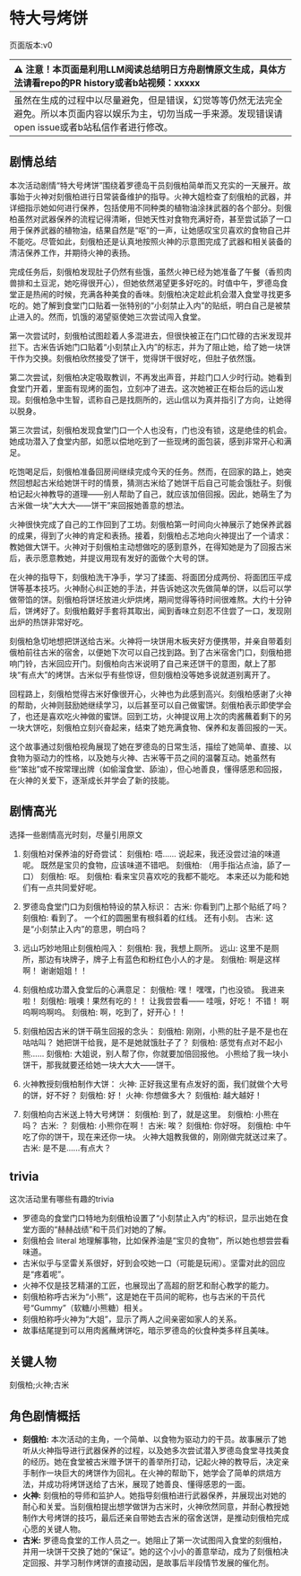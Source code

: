 # 特大号烤饼
页面版本:v0
 

| :warning: 注意！本页面是利用LLM阅读总结明日方舟剧情原文生成，具体方法请看repo的PR history或者b站视频：xxxxx           |
|:----------------------------|
| 虽然在生成的过程中以尽量避免，但是错误，幻觉等等仍然无法完全避免。所以本页面内容以娱乐为主，切勿当成一手来源。发现错误请open issue或者b站私信作者进行修改。|



## 剧情总结
本次活动剧情“特大号烤饼”围绕着罗德岛干员刻俄柏简单而又充实的一天展开。故事始于火神对刻俄柏进行日常装备维护的指导。火神大姐检查了刻俄柏的武器，并详细指示她如何进行保养，包括使用不同种类的植物油涂抹武器的各个部分。刻俄柏虽然对武器保养的流程记得清晰，但她天性对食物充满好奇，甚至尝试舔了一口用于保养武器的植物油，结果自然是“呕”的一声，让她感叹宝贝喜欢的食物自己并不能吃。尽管如此，刻俄柏还是认真地按照火神的示意图完成了武器和相关装备的清洁保养工作，并期待火神的表扬。

完成任务后，刻俄柏发现肚子仍然有些饿，虽然火神已经为她准备了午餐（香煎肉兽排和土豆泥，她吃得很开心），但她依然渴望更多好吃的。时值中午，罗德岛食堂正是热闹的时候，充满各种美食的香味。刻俄柏决定趁此机会潜入食堂寻找更多吃的。她了解到食堂门口贴着一张特别的“小刻禁止入内”的贴纸，明白自己是被禁止进入的。然而，饥饿的渴望驱使她三次尝试闯入食堂。

第一次尝试时，刻俄柏试图趁着人多混进去，但很快被正在门口忙碌的古米发现并拦下。古米告诉她门口贴着“小刻禁止入内”的标志，并为了阻止她，给了她一块饼干作为交换。刻俄柏欣然接受了饼干，觉得饼干很好吃，但肚子依然饿。

第二次尝试，刻俄柏决定吸取教训，不再发出声音，并趁门口人少时行动。她看到食堂门开着，里面有现烤的面包，立刻冲了进去。这次她被正在柜台后的远山发现。刻俄柏急中生智，谎称自己是找厕所的，远山信以为真并指引了方向，让她得以脱身。

第三次尝试，刻俄柏发现食堂门口一个人也没有，门也没有锁，这是绝佳的机会。她成功潜入了食堂内部，如愿以偿地吃到了一些现烤的面包装，感到非常开心和满足。

吃饱喝足后，刻俄柏准备回房间继续完成今天的任务。然而，在回家的路上，她突然回想起古米给她饼干时的情景，猜测古米给了她饼干后自己可能会饿肚子。刻俄柏记起火神教导的道理——别人帮助了自己，就应该加倍回报。因此，她萌生了为古米做一块“大大大——饼干”来回报她善意的想法。

火神很快完成了自己的工作回到了工坊。刻俄柏第一时间向火神展示了她保养武器的成果，得到了火神的肯定和表扬。接着，刻俄柏忐忑地向火神提出了一个请求：教她做大饼干。火神对于刻俄柏主动想做吃的感到意外，在得知她是为了回报古米后，表示愿意教她，并提议用现有发好的面做个大号的饼。

在火神的指导下，刻俄柏洗干净手，学习了揉面、将面团分成两份、将面团压平成饼等基本技巧。火神耐心纠正她的手法，并告诉她这次先做简单的饼，以后可以学做带馅的饼。刻俄柏将饼坯放进火炉烘烤，期间觉得等待时间很难熬。大约十分钟后，饼烤好了。刻俄柏戴好手套将其取出，闻到香味立刻忍不住尝了一口，发现刚出炉的热饼非常好吃。

刻俄柏急切地想把饼送给古米。火神将一块饼用木板夹好方便携带，并亲自带着刻俄柏前往古米的宿舍，以便她下次可以自己找到路。到了古米宿舍门口，刻俄柏摁响门铃，古米回应开门。刻俄柏向古米说明了自己来还饼干的意图，献上了那块“有点大”的烤饼。古米似乎有些惊讶，但刻俄柏没等她多说就道别离开了。

回程路上，刻俄柏觉得古米好像很开心，火神也为此感到高兴。刻俄柏感谢了火神的帮助，火神则鼓励她继续学习，以后甚至可以自己做蜜饼。刻俄柏表示即使学会了，也还是喜欢吃火神做的蜜饼。回到工坊，火神提议用上次的肉酱蘸着剩下的另一块大饼吃，刻俄柏立刻兴奋起来，结束了她充满食物、保养和友善回报的一天。

这个故事通过刻俄柏视角展现了她在罗德岛的日常生活，描绘了她简单、直接、以食物为驱动力的性格，以及她与火神、古米等干员之间的温馨互动。她虽然有些“笨拙”或不按常理出牌（如偷溜食堂、舔油），但心地善良，懂得感恩和回报，在火神的关爱下，逐渐成长并学会了新的技能。
## 剧情高光
选择一些剧情高光时刻，尽量引用原文

1.  刻俄柏对保养油的好奇尝试：
    刻俄柏: 唔...... 说起来，我还没尝过油的味道呢。 既然是宝贝的食物，应该味道不错吧。
    刻俄柏: （用手指沾点油，舔了一口）
    刻俄柏: 呕。
    刻俄柏: 看来宝贝喜欢吃的我都不能吃。 本来还以为能和她们有一点共同爱好呢。

2.  罗德岛食堂门口为刻俄柏特设的禁入标识：
    古米: 你看到门上那个贴纸了吗？
    刻俄柏: 看到了。 一个红的圆圈里有根斜着的红线。 还有小刻。
    古米: 这是“小刻禁止入内”的意思，明白吗？

3.  远山巧妙地阻止刻俄柏闯入：
    刻俄柏: 我，我想上厕所。
    远山: 这里不是厕所，那边有块牌子，牌子上有蓝色和粉红色小人的才是。
    刻俄柏: 啊是这样啊！ 谢谢姐姐！！

4.  刻俄柏成功潜入食堂后的心满意足：
    刻俄柏: 嘿！ 嘿嘿，门也没锁。 我进来啦！
    刻俄柏: 哦噢！果然有吃的！！ 让我尝尝看—— 哇哦，好吃！ 不错！ 啊呜啊呜啊呜。
    刻俄柏: 啊，吃到了，好开心！！

5.  刻俄柏因古米的饼干萌生回报的念头：
    刻俄柏: 刚刚，小熊的肚子是不是也在咕咕叫？ 她把饼干给我，是不是她就饿肚子了？
    刻俄柏: 感觉有点对不起小熊......
    刻俄柏: 大姐说，别人帮了你，你就要加倍回报他。 小熊给了我一块小饼干，那我就要还给她一块大大大——饼干。

6.  火神教授刻俄柏制作大饼：
    火神: 正好我这里有点发好的面，我们就做个大号的饼，好不好？
    刻俄柏: 好！
    火神: 你想做多大？
    刻俄柏: 越大越好！

7.  刻俄柏向古米送上特大号烤饼：
    刻俄柏: 到了，就是这里。
    刻俄柏: 小熊在吗？
    古米: ？
    刻俄柏: 小熊你在啊！
    古米: 唉？
    刻俄柏: 你好呀。
    刻俄柏: 中午吃了你的饼干，现在来还你一块。 火神大姐教我做的，刚刚做完就送过来了。
    古米: 是不是......有点大？
## trivia
这次活动里有哪些有趣的trivia

*   罗德岛的食堂门口特地为刻俄柏设置了“小刻禁止入内”的标识，显示出她在食堂方面的“赫赫战绩”和干员们对她的了解。
*   刻俄柏会 literal 地理解事物，比如保养油是“宝贝的食物”，所以她也想尝尝看味道。
*   古米似乎与坚雷关系很好，好到会咬她一口（可能是玩闹）。坚雷对此的回应是“疼着呢”。
*   火神不仅是技艺精湛的工匠，也展现出了高超的厨艺和耐心教学的能力。
*   刻俄柏称呼古米为“小熊”，这是她在干员间的昵称，也与古米的干员代号“Gummy”（软糖/小熊糖）相关。
*   刻俄柏称呼火神为“大姐”，显示了两人之间亲密如家人的关系。
*   故事结尾提到可以用肉酱蘸烤饼吃，暗示罗德岛的伙食种类多样且美味。
## 关键人物
刻俄柏;火神;古米
## 角色剧情概括
-   **刻俄柏:** 本次活动的主角，一个简单、以食物为驱动力的干员。故事展示了她听从火神指导进行武器保养的过程，以及她多次尝试潜入罗德岛食堂寻找美食的经历。她在食堂被古米赠予饼干的善举所打动，记起火神的教导后，决定亲手制作一块巨大的烤饼作为回礼。在火神的帮助下，她学会了简单的烘焙方法，并成功将烤饼送给了古米，展现了她善良、懂得感恩的一面。
-   **火神:** 刻俄柏的导师和监护人。她指导刻俄柏进行武器保养，并展现出对她的耐心和关爱。当刻俄柏提出想学做饼为古米时，火神欣然同意，并耐心教授她制作大号烤饼的技巧，最后还亲自带她去古米的宿舍送饼，是推动刻俄柏完成心愿的关键人物。
-   **古米:** 罗德岛食堂的工作人员之一。她阻止了第一次试图闯入食堂的刻俄柏，并用一块饼干交换了她的“保证”。她的这个小小的善意举动，成为了刻俄柏决定回报、并学习制作烤饼的直接动因，是故事后半段情节发展的催化剂。
